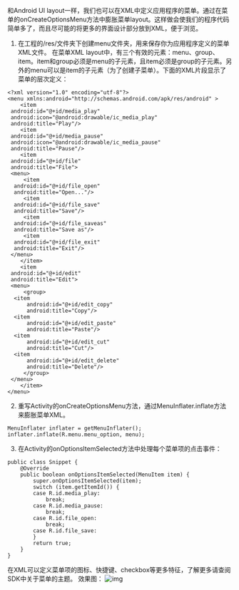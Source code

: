 和Android UI layout一样，我们也可以在XML中定义应用程序的菜单。通过在菜单的onCreateOptionsMenu方法中膨胀菜单layout。这样做会使我们的程序代码简单多了，而且尽可能的将更多的界面设计部分放到XML，便于浏览。
1. 在工程的/res/文件夹下创建menu文件夹，用来保存你为应用程序定义的菜单XML文件。
在菜单XML layout中，有三个有效的元素：menu、group、item。item和group必须是menu的子元素，且item必须是group的子元素。另外的menu可以是item的子元素（为了创建子菜单）。下面的XML片段显示了菜单的层次定义：
```  
<?xml version="1.0" encoding="utf-8"?>
<menu xmlns:android="http://schemas.android.com/apk/res/android" >
    <item
 android:id="@+id/media_play"
 android:icon="@android:drawable/ic_media_play"
 android:title="Play"/>
    <item
 android:id="@+id/media_pause"
 android:icon="@android:drawable/ic_media_pause"
 android:title="Pause"/>
    <item
 android:id="@+id/file"
 android:title="File">
 <menu>
     <item
  android:id="@+id/file_open"
  android:title="Open..."/>
     <item
  android:id="@+id/file_save"
  android:title="Save"/>
     <item
  android:id="@+id/file_saveas"
  android:title="Save as"/>
     <item
  android:id="@+id/file_exit"
  android:title="Exit"/>
 </menu>
    </item>
    <item
 android:id="@+id/edit"
 android:title="Edit">
 <menu>
     <group>
  <item
      android:id="@+id/edit_copy"
      android:title="Copy"/>
  <item
      android:id="@+id/edit_paste"
      android:title="Paste"/>
  <item
      android:id="@+id/edit_cut"
      android:title="Cut"/>
  <item
      android:id="@+id/edit_delete"
      android:title="Delete"/>
     </group>
 </menu>
    </item>
</menu>
```
2. 重写Activity的onCreateOptionsMenu方法，通过MenuInflater.inflate方法来膨胀菜单XML。
```  
MenuInflater inflater = getMenuInflater();
inflater.inflate(R.menu.menu_option, menu);
```
3. 在Activity的onOptionsItemSelected方法中处理每个菜单项的点击事件：
```  
public class Snippet {
	@Override
	public boolean onOptionsItemSelected(MenuItem item) {
		super.onOptionsItemSelected(item);
		switch (item.getItemId()) {
		case R.id.media_play:
			break;
		case R.id.media_pause:
			break;
		case R.id.file_open:
			break;
		case R.id.file_save:
		}
		return true;
	}
}
```
在XML可以定义菜单项的图标、快捷键、checkbox等更多特征，了解更多请查阅SDK中关于菜单的主题。
效果图：
![img](http://emanual.github.io/md-android/img/view_menu/04_menu.jpg)  